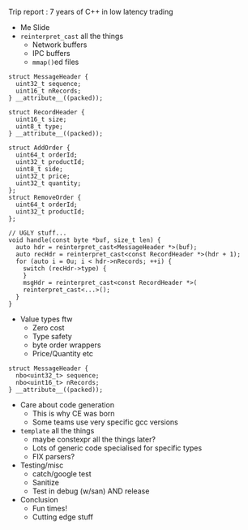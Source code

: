 Trip report : 7 years of C++ in low latency trading

* Me Slide
* `reinterpret_cast` all the things
  * Network buffers
  * IPC buffers
  * `mmap()`ed files

```
struct MessageHeader {
  uint32_t sequence;
  uint16_t nRecords;
} __attribute__((packed));

struct RecordHeader {
  uint16_t size;
  uint8_t type;
} __attribute__((packed));

struct AddOrder {
  uint64_t orderId;
  uint32_t productId;
  uint8_t side;
  uint32_t price;
  uint32_t quantity;
};
struct RemoveOrder {
  uint64_t orderId;
  uint32_t productId;
};

// UGLY stuff...
void handle(const byte *buf, size_t len) {
  auto hdr = reinterpret_cast<MessageHeader *>(buf);
  auto recHdr = reinterpret_cast<const RecordHeader *>(hdr + 1);
  for (auto i = 0u; i < hdr->nRecords; ++i) {
    switch (recHdr->type) {
    }
    msgHdr = reinterpret_cast<const RecordHeader *>(
	reinterpret_cast<...>();
  }
}
```

* Value types ftw
  * Zero cost
  * Type safety
  * byte order wrappers
  * Price/Quantity etc

```
struct MessageHeader {
  nbo<uint32_t> sequence;
  nbo<uint16_t> nRecords;
} __attribute__((packed));
```

* Care about code generation
  * This is why CE was born
  * Some teams use very specific gcc versions
* `template` all the things
  * maybe constexpr all the things later?
  * Lots of generic code specialised for specific types
  * FIX parsers?
* Testing/misc
  * catch/google test
  * Sanitize
  * Test in debug (w/san) AND release
* Conclusion
  * Fun times!
  * Cutting edge stuff
